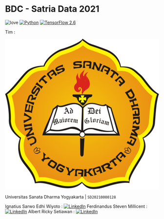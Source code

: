 # BDC - Satria Data 2021

![love](https://img.shields.io/badge/Made%20with-🖤-white)
[![Python](https://img.shields.io/badge/Python-3.7%20|%203.8%20|%203.9-green?logo=python)](https://www.python.org/)
[![TensorFlow 2.6](https://img.shields.io/badge/TensorFlow-2.6.0-FF6F00?logo=tensorflow)](https://github.com/tensorflow/tensorflow/releases/tag/v2.6.0)

Tim : 

![LogoUSD](./assets/LogoUSD.png)

Universitas Sanata Dharma Yogyakarta | `SD20210000128`

Ignatius Sarwo Edhi Wiyoto   : [![LinkedIn](https://img.shields.io/badge/LinkedIn-0077B5?style=for-the-badge&logo=linkedin&logoColor=white)](https://www.linkedin.com/in/ignatius-sarwo-edhi-wiyoto-168058197/)
Ferdinandus Steven Millicent : [![LinkedIn](https://img.shields.io/badge/LinkedIn-0077B5?style=for-the-badge&logo=linkedin&logoColor=white)](https://www.linkedin.com/in/fstevenm/)
Albert Ricky Setiawan        : [![LinkedIn](https://img.shields.io/badge/LinkedIn-0077B5?style=for-the-badge&logo=linkedin&logoColor=white)](https://www.linkedin.com/in/albert-setiawan-440a92138/)